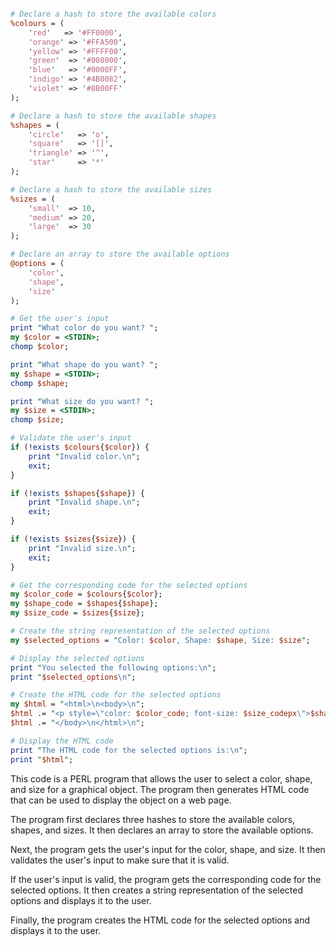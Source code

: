 ```PERL

# Declare a hash to store the available colors
%colours = (
    'red'   => '#FF0000',
    'orange' => '#FFA500',
    'yellow' => '#FFFF00',
    'green'  => '#008000',
    'blue'   => '#0000FF',
    'indigo' => '#4B0082',
    'violet' => '#8B00FF'
);

# Declare a hash to store the available shapes
%shapes = (
    'circle'   => 'o',
    'square'   => '[]',
    'triangle' => '^',
    'star'     => '*'
);

# Declare a hash to store the available sizes
%sizes = (
    'small'  => 10,
    'medium' => 20,
    'large'  => 30
);

# Declare an array to store the available options
@options = (
    'color',
    'shape',
    'size'
);

# Get the user's input
print "What color do you want? ";
my $color = <STDIN>;
chomp $color;

print "What shape do you want? ";
my $shape = <STDIN>;
chomp $shape;

print "What size do you want? ";
my $size = <STDIN>;
chomp $size;

# Validate the user's input
if (!exists $colours{$color}) {
    print "Invalid color.\n";
    exit;
}

if (!exists $shapes{$shape}) {
    print "Invalid shape.\n";
    exit;
}

if (!exists $sizes{$size}) {
    print "Invalid size.\n";
    exit;
}

# Get the corresponding code for the selected options
my $color_code = $colours{$color};
my $shape_code = $shapes{$shape};
my $size_code = $sizes{$size};

# Create the string representation of the selected options
my $selected_options = "Color: $color, Shape: $shape, Size: $size";

# Display the selected options
print "You selected the following options:\n";
print "$selected_options\n";

# Create the HTML code for the selected options
my $html = "<html>\n<body>\n";
$html .= "<p style=\"color: $color_code; font-size: $size_codepx\">$shape_code</p>\n";
$html .= "</body>\n</html>\n";

# Display the HTML code
print "The HTML code for the selected options is:\n";
print "$html";

```

This code is a PERL program that allows the user to select a color, shape, and size for a graphical object. The program then generates HTML code that can be used to display the object on a web page.

The program first declares three hashes to store the available colors, shapes, and sizes. It then declares an array to store the available options.

Next, the program gets the user's input for the color, shape, and size. It then validates the user's input to make sure that it is valid.

If the user's input is valid, the program gets the corresponding code for the selected options. It then creates a string representation of the selected options and displays it to the user.

Finally, the program creates the HTML code for the selected options and displays it to the user.